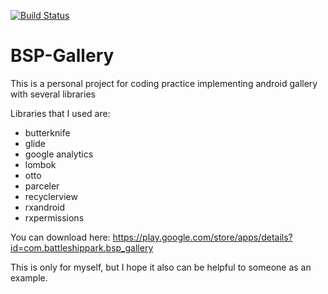 [![Build Status](https://travis-ci.org/BattleShipPark/BSP-Gallery.svg?branch=master)](https://travis-ci.org/BattleShipPark/BSP-Gallery)
# BSP-Gallery

This is a personal project for coding practice implementing android gallery with several libraries<br>

Libraries that I used are:
- butterknife
- glide
- google analytics
- lombok
- otto
- parceler
- recyclerview
- rxandroid
- rxpermissions

You can download here: https://play.google.com/store/apps/details?id=com.battleshippark.bsp_gallery

This is only for myself, but I hope it also can be helpful to someone as an example.
